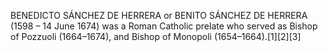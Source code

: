 BENEDICTO SÁNCHEZ DE HERRERA or BENITO SÁNCHEZ DE HERRERA (1598 – 14 June 1674) was a Roman Catholic prelate who served as Bishop of Pozzuoli (1664–1674), and Bishop of Monopoli (1654–1664).[1][2][3]
